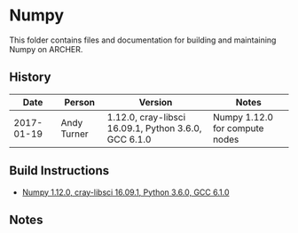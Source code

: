 Numpy
=====

This folder contains files and documentation for building and maintaining Numpy on ARCHER.

History
-------

Date | Person | Version | Notes
---- | -------|---------|------
2017-01-19 | Andy Turner | 1.12.0, cray-libsci 16.09.1, Python 3.6.0, GCC 6.1.0 | Numpy 1.12.0 for compute nodes

Build Instructions
------------------

* [Numpy 1.12.0, cray-libsci 16.09.1, Python 3.6.0, GCC 6.1.0](build_np1.12.0_libsci16.09.1_p3.6.0_gcc6_ivybrg.md)

Notes
-----

